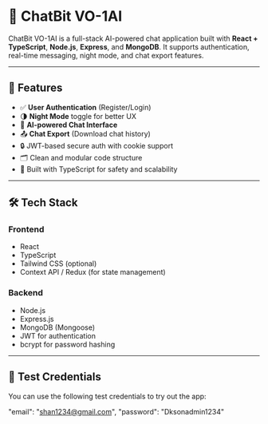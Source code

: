 # 🧠 ChatBit VO-1AI

ChatBit VO-1AI is a full-stack AI-powered chat application built with **React + TypeScript**, **Node.js**, **Express**, and **MongoDB**. It supports authentication, real-time messaging, night mode, and chat export features.

---

## 🚀 Features

- ✅ **User Authentication** (Register/Login)
- 🌗 **Night Mode** toggle for better UX
- 💬 **AI-powered Chat Interface**
- 📤 **Chat Export** (Download chat history)
- 🔒 JWT-based secure auth with cookie support
- 🗂 Clean and modular code structure
- 🧪 Built with TypeScript for safety and scalability

---

## 🛠 Tech Stack

### Frontend
- React
- TypeScript
- Tailwind CSS (optional)
- Context API / Redux (for state management)

### Backend
- Node.js
- Express.js
- MongoDB (Mongoose)
- JWT for authentication
- bcrypt for password hashing

---

## 🧪 Test Credentials

You can use the following test credentials to try out the app:


  "email": "shan1234@gmail.com",
  "password": "Dksonadmin1234"

